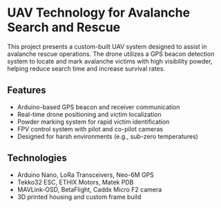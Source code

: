 # UAV Technology for Avalanche Search and Rescue

This project presents a custom-built UAV system designed to assist in avalanche rescue operations. The drone utilizes a GPS beacon detection system to locate and mark avalanche victims with high visibility powder, helping reduce search time and increase survival rates.

## Features
- Arduino-based GPS beacon and receiver communication
- Real-time drone positioning and victim localization
- Powder marking system for rapid victim identification
- FPV control system with pilot and co-pilot cameras
- Designed for harsh environments (e.g., sub-zero temperatures)

## Technologies
- Arduino Nano, LoRa Transceivers, Neo-6M GPS
- Tekko32 ESC, ETHIX Motors, Matek PDB
- MAVLink-OSD, BetaFlight, Caddx Micro F2 camera
- 3D printed housing and custom frame build
